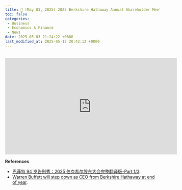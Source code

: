 ```yaml
---
title: 📰 [May 03, 2025] 2025 Berkshire Hathaway Annual Shareholder Meeting
toc: false
categories:
 - Business
 - Economics & Finance
 - News
date: 2025-05-03 21:24:22 +0800
last_modified_at: 2025-05-12 20:42:12 +0800
---
```


<br>

<iframe class="iframe--video" width="560" height="315" src="https://www.youtube.com/embed/1LWBphTImy4?si=sLEUTWNXReow5lSn" title="YouTube video player" frameborder="0" allow="accelerometer; autoplay; clipboard-write; encrypted-media; gyroscope; picture-in-picture; web-share" referrerpolicy="strict-origin-when-cross-origin" allowfullscreen></iframe>

<br>

**References**

- [巴菲特 94 岁告别秀：2025 伯克希尔股东大会完整翻译版-Part 1/3](https://www.youtube.com/watch?v=2kqr19XZ7ak).
- [Warren Buffett will step down as CEO from Berkshire Hathaway at end of year](https://www.youtube.com/watch?v=A3edQG2GEoQ).